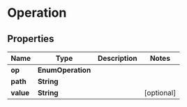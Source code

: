 

# Operation


## Properties

| Name | Type | Description | Notes |
|------------ | ------------- | ------------- | -------------|
|**op** | **EnumOperation** |  |  |
|**path** | **String** |  |  |
|**value** | **String** |  |  [optional] |



